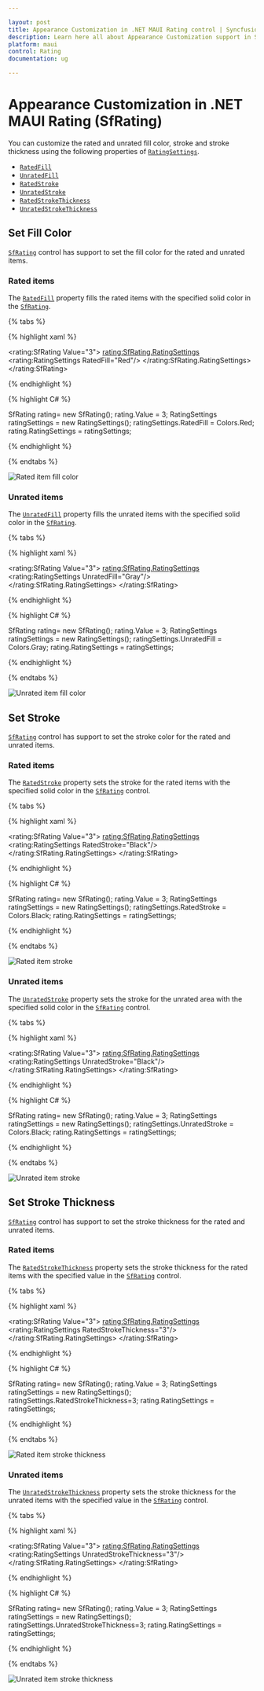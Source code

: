 ```yaml
---

layout: post
title: Appearance Customization in .NET MAUI Rating control | Syncfusion<sup>®</sup>
description: Learn here all about Appearance Customization support in Syncfusion<sup>®</sup> .NET MAUI Rating (SfRating) control and more.
platform: maui
control: Rating
documentation: ug

---
```


# Appearance Customization in .NET MAUI Rating (SfRating)

You can customize the rated and unrated fill color, stroke and stroke thickness using the following properties of [`RatingSettings`](https://help.syncfusion.com/cr/maui/Syncfusion.Maui.Inputs.RatingSettings.html).

* [`RatedFill`](https://help.syncfusion.com/cr/maui/Syncfusion.Maui.Inputs.RatingSettings.html#Syncfusion_Maui_Inputs_RatingSettings_RatedFill)
* [`UnratedFill`](https://help.syncfusion.com/cr/maui/Syncfusion.Maui.Inputs.RatingSettings.html#Syncfusion_Maui_Inputs_RatingSettings_UnratedFill)
* [`RatedStroke`](https://help.syncfusion.com/cr/maui/Syncfusion.Maui.Inputs.RatingSettings.html#Syncfusion_Maui_Inputs_RatingSettings_RatedStroke)
* [`UnratedStroke`](https://help.syncfusion.com/cr/maui/Syncfusion.Maui.Inputs.RatingSettings.html#Syncfusion_Maui_Inputs_RatingSettings_UnratedStroke)
* [`RatedStrokeThickness`](https://help.syncfusion.com/cr/maui/Syncfusion.Maui.Inputs.RatingSettings.html#Syncfusion_Maui_Inputs_RatingSettings_RatedStrokeThickness)
* [`UnratedStrokeThickness`](https://help.syncfusion.com/cr/maui/Syncfusion.Maui.Inputs.RatingSettings.html#Syncfusion_Maui_Inputs_RatingSettings_UnratedStrokeThickness)
 
## Set Fill Color

[`SfRating`](https://help.syncfusion.com/cr/maui/Syncfusion.Maui.Inputs.SfRating.html) control has support to set the fill color for the rated and unrated items.

### Rated items

The [`RatedFill`](https://help.syncfusion.com/cr/maui/Syncfusion.Maui.Inputs.RatingSettings.html#Syncfusion_Maui_Inputs_RatingSettings_RatedFill) property fills the rated items with the specified solid color in the [`SfRating`](https://help.syncfusion.com/cr/maui/Syncfusion.Maui.Inputs.SfRating.html).

{% tabs %}

{% highlight xaml %}

<rating:SfRating Value="3">
    <rating:SfRating.RatingSettings>
        <rating:RatingSettings RatedFill="Red"/>
    </rating:SfRating.RatingSettings>
</rating:SfRating>
	
{% endhighlight %}

{% highlight C# %}

SfRating rating= new SfRating();
rating.Value = 3;
RatingSettings ratingSettings = new RatingSettings();
ratingSettings.RatedFill = Colors.Red;
rating.RatingSettings = ratingSettings;
           
{% endhighlight %}

{% endtabs %}

![Rated item fill color](images/rated-fill.png)

### Unrated items

The [`UnratedFill`](https://help.syncfusion.com/cr/maui/Syncfusion.Maui.Inputs.RatingSettings.html#Syncfusion_Maui_Inputs_RatingSettings_UnratedFill) property fills the unrated items with the specified solid color in the [`SfRating`](https://help.syncfusion.com/cr/maui/Syncfusion.Maui.Inputs.SfRating.html).

{% tabs %}

{% highlight xaml %}

<rating:SfRating Value="3">
    <rating:SfRating.RatingSettings>
        <rating:RatingSettings UnratedFill="Gray"/>
    </rating:SfRating.RatingSettings>
</rating:SfRating>

{% endhighlight %}

{% highlight C# %}

SfRating rating= new SfRating();
rating.Value = 3;
RatingSettings ratingSettings = new RatingSettings();
ratingSettings.UnratedFill = Colors.Gray;
rating.RatingSettings = ratingSettings;

{% endhighlight %}

{% endtabs %}

![Unrated item fill color](images/unrated-fill.png)

## Set Stroke

[`SfRating`](https://help.syncfusion.com/cr/maui/Syncfusion.Maui.Inputs.SfRating.html) control has support to set the stroke color for the rated and unrated items.

### Rated items

The [`RatedStroke`](https://help.syncfusion.com/cr/maui/Syncfusion.Maui.Inputs.RatingSettings.html#Syncfusion_Maui_Inputs_RatingSettings_RatedStroke) property sets the stroke for the rated items with the specified solid color in the [`SfRating`](https://help.syncfusion.com/cr/maui/Syncfusion.Maui.Inputs.SfRating.html) control.

{% tabs %}

{% highlight xaml %}

<rating:SfRating Value="3">
    <rating:SfRating.RatingSettings>
        <rating:RatingSettings RatedStroke="Black"/>
    </rating:SfRating.RatingSettings>
</rating:SfRating>
	
{% endhighlight %}

{% highlight C# %}

SfRating rating= new SfRating();
rating.Value = 3;
RatingSettings ratingSettings = new RatingSettings();
ratingSettings.RatedStroke = Colors.Black;
rating.RatingSettings = ratingSettings;	

{% endhighlight %}

{% endtabs %}

![Rated item stroke](images/rated-stroke.png)

### Unrated items

The [`UnratedStroke`](https://help.syncfusion.com/cr/maui/Syncfusion.Maui.Inputs.RatingSettings.html#Syncfusion_Maui_Inputs_RatingSettings_UnratedStroke) property sets the stroke for the unrated area with the specified solid color in the [`SfRating`](https://help.syncfusion.com/cr/maui/Syncfusion.Maui.Inputs.SfRating.html) control.

{% tabs %}

{% highlight xaml %}

<rating:SfRating Value="3">
    <rating:SfRating.RatingSettings>
        <rating:RatingSettings UnratedStroke="Black"/>
    </rating:SfRating.RatingSettings>
</rating:SfRating>

{% endhighlight %}

{% highlight C# %}

SfRating rating= new SfRating();
rating.Value = 3;
RatingSettings ratingSettings = new RatingSettings();
ratingSettings.UnratedStroke = Colors.Black;
rating.RatingSettings = ratingSettings;

{% endhighlight %}

{% endtabs %}

![Unrated item stroke](images/unrated-stroke.png)
 
## Set Stroke Thickness

[`SfRating`](https://help.syncfusion.com/cr/maui/Syncfusion.Maui.Inputs.SfRating.html) control has support to set the stroke thickness for the rated and unrated items.

### Rated items

The [`RatedStrokeThickness`](https://help.syncfusion.com/cr/maui/Syncfusion.Maui.Inputs.RatingSettings.html#Syncfusion_Maui_Inputs_RatingSettings_RatedStrokeThickness) property sets the stroke thickness for the rated items with the specified value in the [`SfRating`](https://help.syncfusion.com/cr/maui/Syncfusion.Maui.Inputs.SfRating.html) control.

{% tabs %}

{% highlight xaml %}

<rating:SfRating Value="3">
    <rating:SfRating.RatingSettings>
        <rating:RatingSettings RatedStrokeThickness="3"/>
    </rating:SfRating.RatingSettings>
</rating:SfRating>

{% endhighlight %}

{% highlight C# %}

SfRating rating= new SfRating();
rating.Value = 3;
RatingSettings ratingSettings = new RatingSettings();
ratingSettings.RatedStrokeThickness=3;
rating.RatingSettings = ratingSettings;

{% endhighlight %}

{% endtabs %}

![Rated item stroke thickness](images/rated-stroke-thickness.png)

### Unrated items

The [`UnratedStrokeThickness`](https://help.syncfusion.com/cr/maui/Syncfusion.Maui.Inputs.RatingSettings.html#Syncfusion_Maui_Inputs_RatingSettings_UnratedStrokeThickness) property sets the stroke thickness for the unrated items with the specified value in the [`SfRating`](https://help.syncfusion.com/cr/maui/Syncfusion.Maui.Inputs.SfRating.html) control.

{% tabs %}

{% highlight xaml %}

<rating:SfRating Value="3">
    <rating:SfRating.RatingSettings>
        <rating:RatingSettings UnratedStrokeThickness="3"/>
    </rating:SfRating.RatingSettings>
</rating:SfRating>
	
{% endhighlight %}

{% highlight C# %}

SfRating rating= new SfRating();
rating.Value = 3;
RatingSettings ratingSettings = new RatingSettings();
ratingSettings.UnratedStrokeThickness=3;
rating.RatingSettings = ratingSettings;

{% endhighlight %}

{% endtabs %}

![Unrated item stroke thickness](images/unrated-stroke-thickness.png)
